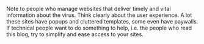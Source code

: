 Note to people who manage websites that deliver timely and vital information about the virus. Think clearly about the user experience. A lot these sites have popups and cluttered templates, some even have paywalls. If technical people want to do something to help, i.e. the people who read this blog, try to simplify and ease access to your sites. 
